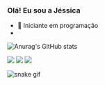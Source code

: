 ### Olá! Eu sou a Jéssica

- 🔭 Iniciante em programação
- 
![Anurag's GitHub stats](https://github-readme-stats.vercel.app/api?username=jessiepsx&show_icons=true&theme=dark)
<div> 
 
  <a href="https://instagram.com/jessiepsx" target="_blank"><img src="https://img.shields.io/badge/-Instagram-%23E4405F?style=for-the-badge&logo=instagram&logoColor=white" target="_blank"></a>
 <a href = "mailto:jessica.pereirapsx@gmail.com"><img src="https://img.shields.io/badge/-Gmail-%23333?style=for-the-badge&logo=gmail&logoColor=white" target="_blank"></a>
  <a href="www.linkedin.com/in/jéssica-pereira-bb1202265
" target="_blank"><img src="https://img.shields.io/badge/-LinkedIn-%230077B5?style=for-the-badge&logo=linkedin&logoColor=white" target="_blank"></a> 


![snake gif](https://github.com/jessiepsx/cobrinhadajess/blob/output/github-user-contribution.svg)
